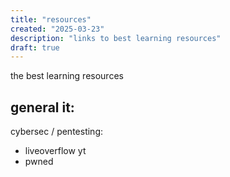 ```yaml
---
title: "resources"
created: "2025-03-23"
description: "links to best learning resources"
draft: true
---
```


the best learning resources


general it:
-  

cybersec / pentesting:
- liveoverflow yt
- pwned


